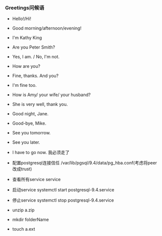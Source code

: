### Greetings问候语
* Hello!/Hi!
* Good morning/afternoon/evening!
* I'm Kathy King
* Are you Peter Smith?
* Yes, I am. / No, I'm not.
* How are you?
* Fine, thanks. And you?
* I'm fine too.
* How is Amy/ your wife/ your husband?
* She is very well, thank you.
* Good night, Jane.
* Good-bye, Mike.
* See you tomorrow.
* See you later.
* I have to go now. 我必须走了


* 配置postgresql连接信任 /var/lib/pgsql/9.4/data/pg_hba.conf(考虑将peer改成trust)
* 查看所有service service
* 启动service systemctl start postgresql-9.4.service
* 停止service systemctl stop postgresql-9.4.service
* unzip a.zip
* mkdir folderName
* touch a.ext